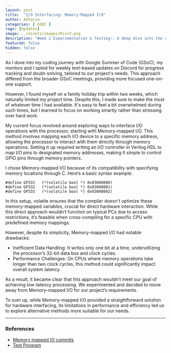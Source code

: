 ```yaml
---
layout: post
title:  "I/O Interfacing: Memory-Mapped I/O"
author: Atharva
categories: [ GSOC ]
tags: [Updates]
image: ../assets/images/RiscV.png
description: "Week 2 Experimentation & Testing:: A deep dive into the complexities and breakthroughs in optimizing processor and I/O operations for enhanced performance."
featured: false
hidden: false
---
```


As I dove into my coding journey with Google Summer of Code (GSoC), my mentors and I opted for weekly text-based updates on Discord for progress tracking and doubt-solving, tailored to our project's needs. This approach differed from the broader GSoC meetings, providing more focused one-on-one support.

However, I found myself on a family holiday trip within two weeks, which naturally limited my project time. Despite this, I made sure to make the most of whatever time I had available. It's easy to feel a bit overwhelmed during such times, but I learned to focus on working smartly rather than stressing over hard work.

My current focus revolved around exploring ways to interface I/O operations with the processor, starting with Memory-mapped I/O. This method involves mapping each I/O device to a specific memory address, allowing the processor to interact with them directly through memory operations. Setting it up required writing an I/O controller in Verilog HDL to map I/O pins to designated memory addresses, making it simple to control GPIO pins through memory pointers.

I chose Memory-mapped I/O because of its compatibility with specifying memory locations through C. Here’s a basic syntax example:

```C:
#define GPIO1   (*(volatile bool *) 0x03000000)
#define GPIO2   (*(volatile bool *) 0x03000001)
#define GPIO3   (*(volatile bool *) 0x03000002)
```

In this setup, volatile ensures that the compiler doesn't optimize these memory-mapped variables, crucial for direct hardware interaction. While this direct approach wouldn’t function on typical PCs due to access restrictions, it’s feasible when cross-compiling for a specific CPU with predefined memory mappings.

However, despite its simplicity, Memory-mapped I/O had notable drawbacks:

- Inefficient Data Handling: It writes only one bit at a time, underutilizing the processor’s 32-bit data bus and clock cycles.
- Performance Challenges: On CPUs where memory operations take longer than two clock cycles, this method could significantly impact overall system latency.

As a result, it became clear that this approach wouldn’t meet our goal of achieving low-latency processing. We experimented and decided to move away from Memory-mapped I/O for our project’s requirements.

To sum up, while Memory-mapped I/O provided a straightforward solution for hardware interfacing, its limitations in performance and efficiency led us to explore alternative methods more suitable for our needs.

---
### References
- [Memory mapped IO commits](https://openbeagle.org/gsoc/2024/riscv-io-core/-/tree/fcd99819f480b2b0939997d9f916295645f7ac5a/sources/FPGA-design/script_support/components/CAPE/MEM-MAPPED-IO)
- [Test Program](https://openbeagle.org/gsoc/2024/riscv-io-core/-/blob/fcd99819f480b2b0939997d9f916295645f7ac5a/sources/FPGA-design/script_support/components/CAPE/MEM-MAPPED-IO/test_program.c)